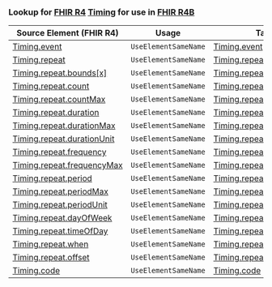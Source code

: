 ### Lookup for [FHIR R4](https://hl7.org/fhir/R4/) [Timing](https://hl7.org/fhir/R4/Timing.html) for use in [FHIR R4B](https://hl7.org/fhir/R4B/)

| Source Element (FHIR R4) | Usage | Target |
| -------------- | ----- | ------ |
| [Timing.event](https://hl7.org/fhir/R4/Timing.html#resource) | `UseElementSameName` | [Timing.event](https://hl7.org/fhir/R4B/Timing.html#resource) |
| [Timing.repeat](https://hl7.org/fhir/R4/Timing.html#resource) | `UseElementSameName` | [Timing.repeat](https://hl7.org/fhir/R4B/Timing.html#resource) |
| [Timing.repeat.bounds[x]](https://hl7.org/fhir/R4/Timing.html#resource) | `UseElementSameName` | [Timing.repeat.bounds[x]](https://hl7.org/fhir/R4B/Timing.html#resource) |
| [Timing.repeat.count](https://hl7.org/fhir/R4/Timing.html#resource) | `UseElementSameName` | [Timing.repeat.count](https://hl7.org/fhir/R4B/Timing.html#resource) |
| [Timing.repeat.countMax](https://hl7.org/fhir/R4/Timing.html#resource) | `UseElementSameName` | [Timing.repeat.countMax](https://hl7.org/fhir/R4B/Timing.html#resource) |
| [Timing.repeat.duration](https://hl7.org/fhir/R4/Timing.html#resource) | `UseElementSameName` | [Timing.repeat.duration](https://hl7.org/fhir/R4B/Timing.html#resource) |
| [Timing.repeat.durationMax](https://hl7.org/fhir/R4/Timing.html#resource) | `UseElementSameName` | [Timing.repeat.durationMax](https://hl7.org/fhir/R4B/Timing.html#resource) |
| [Timing.repeat.durationUnit](https://hl7.org/fhir/R4/Timing.html#resource) | `UseElementSameName` | [Timing.repeat.durationUnit](https://hl7.org/fhir/R4B/Timing.html#resource) |
| [Timing.repeat.frequency](https://hl7.org/fhir/R4/Timing.html#resource) | `UseElementSameName` | [Timing.repeat.frequency](https://hl7.org/fhir/R4B/Timing.html#resource) |
| [Timing.repeat.frequencyMax](https://hl7.org/fhir/R4/Timing.html#resource) | `UseElementSameName` | [Timing.repeat.frequencyMax](https://hl7.org/fhir/R4B/Timing.html#resource) |
| [Timing.repeat.period](https://hl7.org/fhir/R4/Timing.html#resource) | `UseElementSameName` | [Timing.repeat.period](https://hl7.org/fhir/R4B/Timing.html#resource) |
| [Timing.repeat.periodMax](https://hl7.org/fhir/R4/Timing.html#resource) | `UseElementSameName` | [Timing.repeat.periodMax](https://hl7.org/fhir/R4B/Timing.html#resource) |
| [Timing.repeat.periodUnit](https://hl7.org/fhir/R4/Timing.html#resource) | `UseElementSameName` | [Timing.repeat.periodUnit](https://hl7.org/fhir/R4B/Timing.html#resource) |
| [Timing.repeat.dayOfWeek](https://hl7.org/fhir/R4/Timing.html#resource) | `UseElementSameName` | [Timing.repeat.dayOfWeek](https://hl7.org/fhir/R4B/Timing.html#resource) |
| [Timing.repeat.timeOfDay](https://hl7.org/fhir/R4/Timing.html#resource) | `UseElementSameName` | [Timing.repeat.timeOfDay](https://hl7.org/fhir/R4B/Timing.html#resource) |
| [Timing.repeat.when](https://hl7.org/fhir/R4/Timing.html#resource) | `UseElementSameName` | [Timing.repeat.when](https://hl7.org/fhir/R4B/Timing.html#resource) |
| [Timing.repeat.offset](https://hl7.org/fhir/R4/Timing.html#resource) | `UseElementSameName` | [Timing.repeat.offset](https://hl7.org/fhir/R4B/Timing.html#resource) |
| [Timing.code](https://hl7.org/fhir/R4/Timing.html#resource) | `UseElementSameName` | [Timing.code](https://hl7.org/fhir/R4B/Timing.html#resource) |
